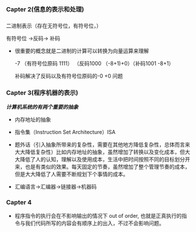 ### Capter 2(信息的表示和处理)

#####  

二进制表示（存在无符号位，有符号位，）

有符号位 ->反码-> 补码

* 很重要的概念就是二进制的计算可以转换为向量运算来理解

  -7 （有符号位原码 1111） （反码1000 （-8+1)+0）（补码1001   -8+1） 

  补码解决了反码以及有符号位原码的-0 +0 问题



### Capter 3(程序机器的表示)

***计算机系统的有两个重要的抽象***

* 内存地址的抽象

* 指令集（Instruction Set Architecture）ISA

* 题外话（引入抽象所带来的复杂性，需要在其他地方降低复杂性，总体而言来大大降低复杂性）比如内存地址的抽象，虽然增加了转换以及变化成本，但大大降低了人的认知，理解以及使用成本，生活中把时间按照不同的目标划分开来，也是有类似的效果。每天固定的节奏，虽然增加了整个管理节奏的成本，但是大大降低了人需要不断规划下个事情的成本。

* 汇编语言->汇编器->链接器->机器码

### Capter 4 

* 程序指令的执行会在不影响输出的情况下 out of order, 也就是正真执行的指令与我们代码所写的内容会有顺序上的出入，不过不会影响问题。

